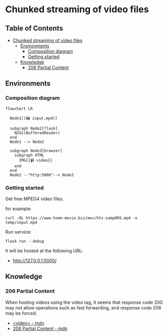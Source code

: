 # Chunked streaming of video files

## Table of Contents <!-- omit in toc -->

- [Chunked streaming of video files](#chunked-streaming-of-video-files)
  - [Environments](#environments)
    - [Composition diagram](#composition-diagram)
    - [Getting started](#getting-started)
  - [Knowledge](#knowledge)
    - [206 Partial Content](#206-partial-content)


## Environments

### Composition diagram

```mermaid
flowchart LR

  Node1[(🖼️ input.mp4)]

  subgraph Node2[flask]
    N2U1(BufferedReader)
  end
  Node1 --> Node2

  subgraph Node3[browser]
    subgraph HTML
      IMG{{📹 video}}
    end
  end
  Node2 --"http:5000"--> Node3
```

### Getting started

Get free MPEG4 video files.

for example:

```shell
curl -OL https://www.home-movie.biz/mov/hts-samp005.mp4 -o temp/input.mp4
```

Run service:

```shell
flask run --debug
```

It will be hosted at the following URL:

- <http://127.0.0.1:5000/>



## Knowledge

### 206 Partial Content

When hosting videos using the video tag, it seems that response code 200 may not allow operations such as fast forwarding, and response code 206 may be forced.

- [&lt;video&gt; - mdn](https://developer.mozilla.org/ja/docs/Web/HTML/Element/video)
- [206 Partial Content - mdn](https://developer.mozilla.org/ja/docs/Web/HTTP/Status/206)
